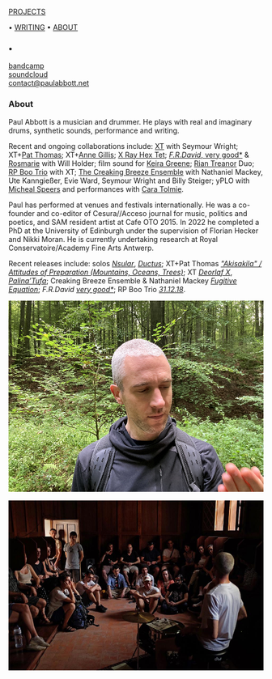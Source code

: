 <!-- NAV for all headers !-->
[PROJECTS](https://paulabbott.net/index.html)
<!--[Future](https://paulabbott.net/future/)!-->
 • [WRITING](https://paulabbott.net/wr)
 • [ABOUT](https://paulabbott.net/about/)
<!-- end nav! -->

### •

<div id="about-text" markdown="1">

[bandcamp](https://paul-abbott.bandcamp.com)  
[soundcloud](https://soundcloud.com/antrgor_reiz)  
contact@paulabbott.net  

### About

  Paul Abbott is a musician and drummer. He plays with real and imaginary drums, synthetic sounds, performance and writing.

  Recent and ongoing collaborations include: [XT](#) with Seymour Wright; XT+[Pat Thomas](#); XT+[Anne Gillis](#); [X Ray Hex Tet](#); [_F.R.David_, very good*](https://www.uhbooks.directory/2020/03/02/f-r-david-very-good/) & [Rosmarie](#) with Will Holder; film sound for [Keira Greene](http://keiragreene.com/); [Rian Treanor](http://www.riantreanor.com/) Duo; [RP Boo Trio](https://www.cafeoto.co.uk/shop/xt-and-rp-boo-311218/) with XT; [The Creaking Breeze Ensemble](https://www.cafeoto.co.uk/events/nathaniel-mackey-creaking-breeze-ensemble/) with Nathaniel Mackey, Ute Kanngießer, Evie Ward, Seymour Wright and Billy Steiger; yPLO with [Micheal Speers](https://michaelspeers.net/) and performances with [Cara Tolmie](http://caratolmie.tumblr.com/).  

  Paul has performed at venues and festivals internationally. He was a co-founder and co-editor of Cesura//Acceso journal for music, politics and poetics, and SAM resident artist at Cafe OTO 2015. In 2022 he completed a PhD at the University of Edinburgh under the supervision of Florian Hecker and Nikki Moran. He is currently undertaking research at Royal Conservatoire/Academy Fine Arts Antwerp.

  Recent releases include: solos [_Nsular_](https://paul-abbott.bandcamp.com/album/nsular), [_Ductus_](https://paul-abbott.bandcamp.com/album/ductus); XT+Pat Thomas [_"Akisakila" / Attitudes of Preparation (Mountains, Oceans, Trees)_](https://editiongamut.bandcamp.com/album/akisakila-attitudes-of-preparation-mountains-oceans-trees); XT [_Deorlaf X_](https://www.cafeoto.co.uk/shop/xt-deorlaf-x/), [_Palina’Tufa_](https://emptyeditions.bandcamp.com/album/ee004-palinatufa); Creaking Breeze Ensemble & Nathaniel Mackey [_Fugitive Equation_](https://fonografeditions.com/catalog/f0no-13-nathaniel-mackey-and-the-creaking-breeze-ensemble-fugitive-equation-compact-disc/); _F.R.David_ [_very good*_](https://www.uhbooks.directory/2020/03/02/f-r-david-very-good/); RP Boo Trio [_31.12.18_](https://www.cafeoto.co.uk/shop/xt-and-rp-boo-311218/).


<!-- ABOUT V2 -----------------------------------------     !-->

<!--
### About

  !!! check all 'creative writing' to extract something for this !!!
  !!! full rewrite in MY voice SMALL voice !!!
  !!! check AP Grow notes etc. !!!

  Paul Abbott is a musician and drummer.

  His work is focused on live experimental and improvised performance.

  He plays with the drum kit, synthetic sounds, performance and writing.

  He explores music as an ecology: in which the interaction of sounds, signs and the physical body grow real and imaginary music. His work is often concerned with creating practical and fictional structures to facilitate improvisation and experimental musical play.

 --- EDITS ---

  He plays with acoustic drum kit and synthetic sounds; algorithmic composition and performance and writing.

  His work explores music as a complex bio-semiotic ecology in which he often experiments with combinations of real and imaginary, organic and synthetic elements.

  !!! interests
  He is interested in the experience of embodied experimental improvised performance. In particular, how work in this context can grow practical and fictional structures through improvisation to encourage experimental musical play.
  ~~what sticks and what moves; stumbles and gravity; frames and waves; overlapping oscillations.~~

  !!! history
  Thanks to the great generosity of other exploratory non-musicians and musicians, Paul started the ongoing process of un/learning music, outside of traditional musical teachings, through listening and play.

  !!! ongoing practice
  Paul realised recently that, following this history, perhaps what he continues to explore is something like "an alter-practice of ongoing un-training".

  His work continues to attempt to re-find ways to
  grow practical and fictional structures through improvisation to encourage experimental musical play.

  BETA !!! often investigating combinations of organic and synthetic movement. His work explores music as an ecology using acoustic drum kit, algorithmic composition and improvised performance.

  BETA !!! He explores music as an ecology in which the interaction of sounds, signs and the physical body grow real and imaginary music.

  BETA !!! His work is concerned with growth and music as a complex ecological biosemiotic

  growing
  environment practical and fictional structures through improvisation to encourage experimental musical play.

  Recent and ongoing collaborations include: [XT](#) with Seymour Wright; XT+[Anne Gillis](#); [_F.R.David_, very good*](https://www.uhbooks.directory/2020/03/02/f-r-david-very-good/) with Will Holder; film sound for [Keira Greene](http://keiragreene.com/); [Rian Treanor](http://www.riantreanor.com/) Duo; [RP Boo Trio](https://www.cafeoto.co.uk/shop/xt-and-rp-boo-311218/) with XT; [The Creaking Breeze Ensemble](https://www.cafeoto.co.uk/events/nathaniel-mackey-creaking-breeze-ensemble/) with Nathaniel Mackey, Ute Kanngießer, Evie Ward, Seymour Wright and Billy Steiger; yPLO with [Micheal Speers](https://michaelspeers.net/) and performances with [Cara Tolmie](http://caratolmie.tumblr.com/).  

  Paul has performed at venues and festivals internationally. These include Cafe OTO, Counterflows, Next Festival, Serralves, Tate Modern, KW Institute, The Empty Gallery, Atelier Claus, Argos, Whitstable Biennale, Whitechapel Gallery, Raven Row.

<!-- CUT
  Recent releases include: solos [_Nsular_](https://paul-abbott.bandcamp.com/album/nsular), [_Ductus_](https://paul-abbott.bandcamp.com/album/ductus); XT [_Deorlaf X_](https://www.cafeoto.co.uk/shop/xt-deorlaf-x/), [_Palina’Tufa_](https://emptyeditions.bandcamp.com/album/ee004-palinatufa); Creaking Breeze Ensemble & Nathaniel Mackey [_Fugitive Equation_](https://fonografeditions.com/catalog/f0no-13-nathaniel-mackey-and-the-creaking-breeze-ensemble-fugitive-equation-compact-disc/); _F.R.David_ [_very good*_](https://www.uhbooks.directory/2020/03/02/f-r-david-very-good/); RP Boo Trio [_31.12.18_](https://www.cafeoto.co.uk/shop/xt-and-rp-boo-311218/). He was a co-founder & co-editor of Cesura//Acceso, and a Sound and Music “Embedded” resident artist at Cafe OTO 2015-2016.
  !-->

</div>  

![brx](/assets/images/paul-biog-image-72.jpg)

![NoNoise](/assets/images/No-Noise-Porto-01.jpg)

<!-- add other images !-->
